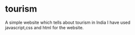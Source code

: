 # tourism
A simple website which tells about tourism in India
I have used javascript,css and html for the website.
